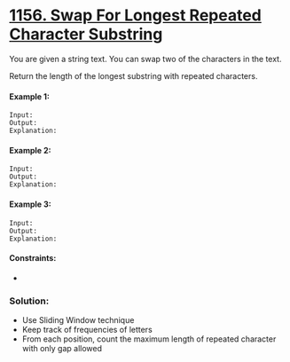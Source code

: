 ﻿# [1156. Swap For Longest Repeated Character Substring](https://leetcode.com/problems/swap-for-longest-repeated-character-substring)

You are given a string text. You can swap two of the characters in the text.

Return the length of the longest substring with repeated characters.

#### Example 1:
```
Input: 
Output: 
Explanation:
``` 

#### Example 2:
```
Input: 
Output: 
Explanation:
``` 

#### Example 3:
```
Input: 
Output: 
Explanation:
```

#### Constraints:

-


### Solution:

- Use Sliding Window technique
- Keep track of frequencies of letters
- From each position, count the maximum length of repeated character with only gap allowed